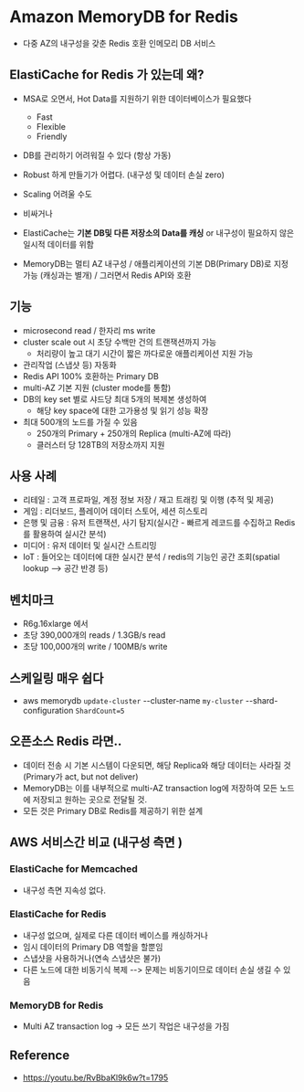 # Amazon MemoryDB for Redis

- 다중 AZ의 내구성을 갖춘 Redis 호환 인메모리 DB 서비스

## ElastiCache for Redis 가 있는데 왜?

- MSA로 오면서, Hot Data를 지원하기 위한 데이터베이스가 필요했다
  - Fast
  - Flexible
  - Friendly
- DB를 관리하기 어려워질 수 있다 (항상 가동)
- Robust 하게 만들기가 어렵다. (내구성 및 데이터 손실 zero)
- Scaling 어려울 수도
- 비싸거나

- ElastiCache는 **기본 DB및 다른 저장소의 Data를 캐싱** or 내구성이 필요하지 않은 일시적 데이터를 위함
- MemoryDB는 멀티 AZ 내구성 / 애플리케이션의 기본 DB(Primary DB)로 지정 가능 (캐싱과는 별개) / 그러면서 Redis API와 호환

## 기능

- microsecond read / 한자리 ms write
- cluster scale out 시 초당 수백만 건의 트랜잭션까지 가능
  - 처리량이 높고 대기 시간이 짧은 까다로운 애플리케이션 지원 가능
- 관리작업 (스냅샷 등) 자동화
- Redis API 100% 호환하는 Primary DB
- multi-AZ 기본 지원 (cluster mode를 통함)
- DB의 key set 별로 샤드당 최대 5개의 복제본 생성하여
  - 해당 key space에 대한 고가용성 및 읽기 성능 확장
- 최대 500개의 노드를 가질 수 있음
  - 250개의 Primary + 250개의 Replica (multi-AZ에 따라)
  - 클러스터 당 128TB의 저장소까지 지원

## 사용 사례

- 리테일 : 고객 프로파일, 계정 정보 저장 / 재고 트래킹 및 이행 (추적 및 제공)
- 게임 : 리더보드, 플레이어 데이터 스토어, 세션 히스토리
- 은행 및 금융 : 유저 트랜잭션, 사기 탐지(실시간 - 빠르게 레코드를 수집하고 Redis를 활용하여 실시간 분석)
- 미디어 : 유저 데이터 및 실시간 스트리밍
- IoT : 들어오는 데이터에 대한 실시간 분석 / redis의 기능인 공간 조회(spatial lookup --> 공간 반경 등)

## 벤치마크

- R6g.16xlarge 에서
- 초당 390,000개의 reads / 1.3GB/s read
- 초당 100,000개의 write / 100MB/s write

## 스케일링 매우 쉽다

- aws memorydb `update-cluster` --cluster-name `my-cluster` --shard-configuration `ShardCount=5`

## 오픈소스 Redis 라면..

- 데이터 전송 시 기본 시스템이 다운되면, 해당 Replica와 해당 데이터는 사라질 것 (Primary가 act, but not deliver)
- MemoryDB는 이를 내부적으로 multi-AZ transaction log에 저장하여 모든 노드에 저장되고 원하는 곳으로 전달될 것.
- 모든 것은 Primary DB로 Redis를 제공하기 위한 설계

## AWS 서비스간 비교 (내구성 측면 )

### ElastiCache for Memcached

- 내구성 측면 지속성 없다.

### ElastiCache for Redis

- 내구성 없으며, 실제로 다른 데이터 베이스를 캐싱하거나
- 임시 데이터의 Primary DB 역할을 할뿐임
- 스냅샷을 사용하거나(연속 스냅샷은 불가)
- 다른 노드에 대한 비동기식 복제 --> 문제는 비동기이므로 데이터 손실 생길 수 있음

### MemoryDB for Redis

- Multi AZ transaction log -> 모든 쓰기 작업은 내구성을 가짐

## Reference

- https://youtu.be/RvBbaKl9k6w?t=1795
